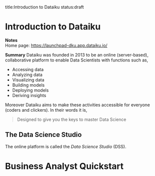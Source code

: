 title:Introduction to Dataiku
status:draft



Introduction to Dataiku
=======================

__Notes__  
Home page: https://launchpad-dku.app.dataiku.io/



__Summary__
Dataiku was founded in 2013 to be an online (server-based), collaborative platform to enable Data Scientists with functions such as,
* Accessing data
* Analyzing data
* Visualizing data
* Building models
* Deploying models
* Deriving insights

Moreover Dataiku aims to make these activities accessible for everyone (coders and clickers). In their words it is,
> Designed to give you the keys to master Data Science

## The Data Science Studio
The online platform is called the _Data Science Studio_ (DSS). 



# Business Analyst Quickstart
